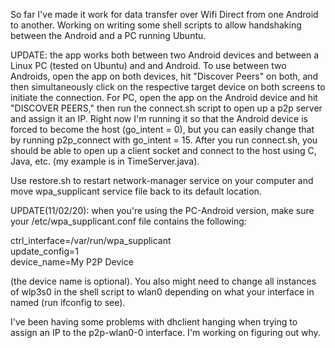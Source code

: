 So far I've made it work for data transfer over Wifi Direct from one Android to another. Working on writing some shell scripts to allow handshaking between the Android and a PC running Ubuntu.

UPDATE: the app works both between two Android devices and between a Linux PC (tested on Ubuntu) and and Android. To use between two Androids, open the app on both devices, hit "Discover Peers" on both, and then simultaneously click on the respective target device on both screens to initiate the connection. For PC, open the app on the Android device and hit "DISCOVER PEERS," then run the connect.sh script to open up a p2p server and assign it an IP. Right now I'm running it so that the Android device is forced to become the host (go_intent = 0), but you can easily change that by running p2p_connect with go_intent = 15. After you run connect.sh, you should be able to open up a client socket and connect to the host using C, Java, etc. (my example is in TimeServer.java).  

Use restore.sh to restart network-manager service on your computer and move wpa_supplicant service file back to its default location.   

UPDATE(11/02/20): when you're using the PC-Android version, make sure your /etc/wpa_supplicant.conf file contains the following:  

ctrl_interface=/var/run/wpa_supplicant  
update_config=1  
device_name=My P2P Device  

(the device name is optional). You also might need to change all instances of wlp3s0 in the shell script to wlan0 depending on what your interface in named (run ifconfig to see).  

I've been having some problems with dhclient hanging when trying to assign an IP to the p2p-wlan0-0 interface. I'm working on figuring out why. 



